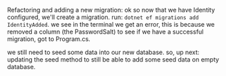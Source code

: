 Refactoring and adding a new migration:
ok so now that we have Identity configured, we'll create a migration.
run: `dotnet ef migrations add IdentityAdded`.
we see in the terminal we get an error, this is because we removed a column (the PasswordSalt)
to see if we have a successful migration, got to Program.cs.

we still need to seed some data into our new database.
so, up next: updating the seed method to still be able to add some seed data on empty database.  

